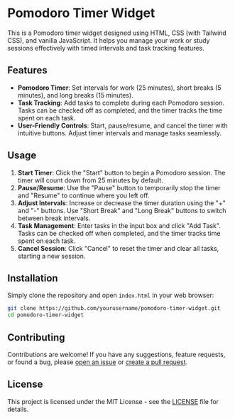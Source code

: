 # Pomodoro Timer Widget

This is a Pomodoro timer widget designed using HTML, CSS (with Tailwind CSS), and vanilla JavaScript. It helps you manage your work or study sessions effectively with timed intervals and task tracking features.

## Features

- **Pomodoro Timer**: Set intervals for work (25 minutes), short breaks (5 minutes), and long breaks (15 minutes).
- **Task Tracking**: Add tasks to complete during each Pomodoro session. Tasks can be checked off as completed, and the timer tracks the time spent on each task.
- **User-Friendly Controls**: Start, pause/resume, and cancel the timer with intuitive buttons. Adjust timer intervals and manage tasks seamlessly.

## Usage

1. **Start Timer**: Click the "Start" button to begin a Pomodoro session. The timer will count down from 25 minutes by default.
2. **Pause/Resume**: Use the "Pause" button to temporarily stop the timer and "Resume" to continue where you left off.
3. **Adjust Intervals**: Increase or decrease the timer duration using the "+" and "-" buttons. Use "Short Break" and "Long Break" buttons to switch between break intervals.
4. **Task Management**: Enter tasks in the input box and click "Add Task". Tasks can be checked off when completed, and the timer tracks time spent on each task.
5. **Cancel Session**: Click "Cancel" to reset the timer and clear all tasks, starting a new session.

## Installation

Simply clone the repository and open `index.html` in your web browser:

```bash
git clone https://github.com/yourusername/pomodoro-timer-widget.git
cd pomodoro-timer-widget
```

## Contributing

Contributions are welcome! If you have any suggestions, feature requests, or found a bug, please [open an issue](https://github.com/yourusername/pomodoro-timer-widget/issues) or [create a pull request](https://github.com/yourusername/pomodoro-timer-widget/pulls).

## License

This project is licensed under the MIT License - see the [LICENSE](LICENSE) file for details.
